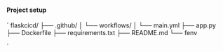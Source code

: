 #### Project setup 


`
flaskcicd/
├── .github/
│   └── workflows/
│       └── main.yml
├── app.py
├── Dockerfile
├── requirements.txt
├── README.md
└── fenv

`